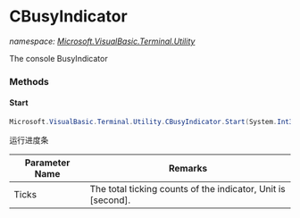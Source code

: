 ﻿# CBusyIndicator
_namespace: <a href="#" onClick="load('/docs/Microsoft.VisualBasic.Terminal.Utility/index.md')">Microsoft.VisualBasic.Terminal.Utility</a>_

The console BusyIndicator



### Methods

#### Start
```csharp
Microsoft.VisualBasic.Terminal.Utility.CBusyIndicator.Start(System.Int32)
```
运行进度条

|Parameter Name|Remarks|
|--------------|-------|
|Ticks|The total ticking counts of the indicator, Unit is [second].|



